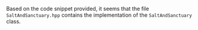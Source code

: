 Based on the code snippet provided, it seems that the file `SaltAndSanctuary.hpp` contains the implementation of the `SaltAndSanctuary` class.